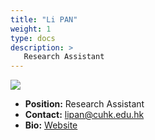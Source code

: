 ```yaml
---
title: "Li PAN"
weight: 1
type: docs
description: >
   Research Assistant
---
```


<div class="member-photo-frame wk-desk-4 wk-ipadp-4 wk-mobile-12 wk-tab-12">
    <div class=".member-photo-image">
     <img src="/images/members/PAN-Li.jpg">
    </div>
</div>

 - **Position:** Research Assistant
 - **Contact:** [lipan@cuhk.edu.hk](lipan@cuhk.edu.hk)
 - **Bio:** [Website](https://peterpanli.com/)

 
